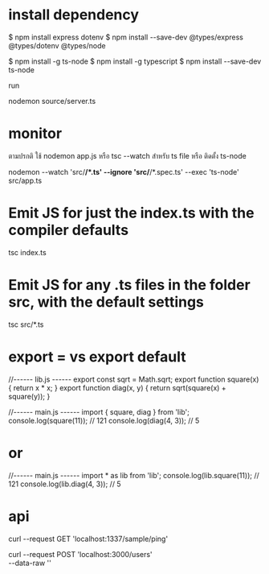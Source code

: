 # install dependency


$ npm install express dotenv
$ npm install --save-dev @types/express @types/dotenv  @types/node 



$ npm install -g ts-node
$ npm install -g typescript
$ npm install --save-dev ts-node


run

nodemon source/server.ts


# monitor

ตามปรกติ  ใช้ nodemon app.js  หรือ  tsc --watch สำหรับ ts file 
หรือ ติดตั้ง  ts-node


nodemon --watch 'src/**/*.ts' --ignore 'src/**/*.spec.ts' --exec 'ts-node' src/app.ts

# Emit JS for just the index.ts with the compiler defaults
tsc index.ts
# Emit JS for any .ts files in the folder src, with the default settings
tsc src/*.ts

# export = vs export default

//------ lib.js ------
export const sqrt = Math.sqrt;
export function square(x) {
    return x * x;
}
export function diag(x, y) {
    return sqrt(square(x) + square(y));
}

//------ main.js ------
import { square, diag } from 'lib';
console.log(square(11)); // 121
console.log(diag(4, 3)); // 5

# or

//------ main.js ------
import * as lib from 'lib';
console.log(lib.square(11)); // 121
console.log(lib.diag(4, 3)); // 5


# api

curl --request GET 'localhost:1337/sample/ping'

curl --request POST 'localhost:3000/users' \
--data-raw ''